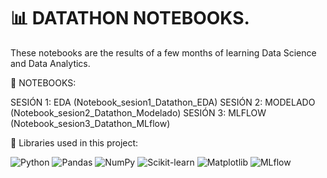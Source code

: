 # 📊 DATATHON NOTEBOOKS. 
These notebooks are the results of a few months of learning Data Science and Data Analytics. 


📝 NOTEBOOKS: 

SESIÓN 1: EDA (Notebook_sesion1_Datathon_EDA)
SESIÓN 2: MODELADO (Notebook_sesion2_Datathon_Modelado)
SESIÓN 3: MLFLOW (Notebook_sesion3_Datathon_MLflow)


 🚀 Libraries used in this project:

![Python](https://img.shields.io/badge/Python-3.9-blue?logo=python&logoColor=white)
![Pandas](https://img.shields.io/badge/Pandas-1.5.3-yellow?logo=pandas&logoColor=white)
![NumPy](https://img.shields.io/badge/NumPy-1.21.5-orange?logo=numpy&logoColor=white)
![Scikit-learn](https://img.shields.io/badge/Scikit--learn-1.0.2-green?logo=scikit-learn&logoColor=white)
![Matplotlib](https://img.shields.io/badge/Matplotlib-3.4.3-purple?logo=plotly&logoColor=white)
![MLflow](https://img.shields.io/badge/MLflow-1.21.0-blue?logo=mlflow&logoColor=white)


